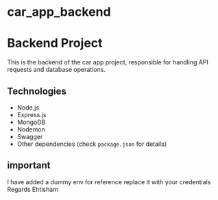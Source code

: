 # car_app_backend
# Backend Project

This is the backend of the  car app project, responsible for handling API requests and database operations.

## Technologies

- Node.js
- Express.js
- MongoDB
- Nodemon
- Swagger
- Other dependencies (check `package.json` for details)

## important
I have added a dummy env for reference replace it with your credentials
Regards
Ehtisham

